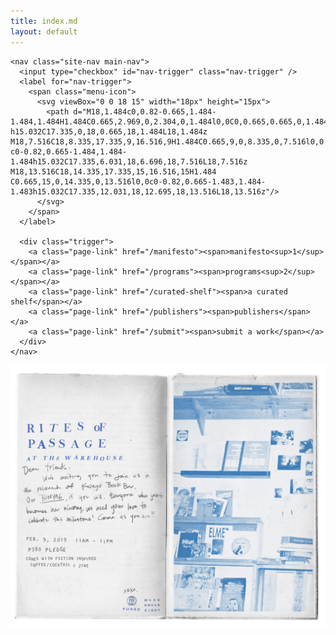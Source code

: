 ```yaml
---
title: index.md
layout: default
---
```


<div class="flex">
  <div id="nav-flex" class="flex-child">

    <nav class="site-nav main-nav">
      <input type="checkbox" id="nav-trigger" class="nav-trigger" />
      <label for="nav-trigger">
        <span class="menu-icon">
          <svg viewBox="0 0 18 15" width="18px" height="15px">
            <path d="M18,1.484c0,0.82-0.665,1.484-1.484,1.484H1.484C0.665,2.969,0,2.304,0,1.484l0,0C0,0.665,0.665,0,1.484,0 h15.032C17.335,0,18,0.665,18,1.484L18,1.484z M18,7.516C18,8.335,17.335,9,16.516,9H1.484C0.665,9,0,8.335,0,7.516l0,0 c0-0.82,0.665-1.484,1.484-1.484h15.032C17.335,6.031,18,6.696,18,7.516L18,7.516z M18,13.516C18,14.335,17.335,15,16.516,15H1.484 C0.665,15,0,14.335,0,13.516l0,0c0-0.82,0.665-1.483,1.484-1.483h15.032C17.335,12.031,18,12.695,18,13.516L18,13.516z"/>
          </svg>
        </span>
      </label>

      <div class="trigger">
        <a class="page-link" href="/manifesto"><span>manifesto<sup>1</sup></span></a>
        <a class="page-link" href="/programs"><span>programs<sup>2</sup></span></a>
        <a class="page-link" href="/curated-shelf"><span>a curated shelf</span></a>
        <a class="page-link" href="/publishers"><span>publishers</span></a>
        <a class="page-link" href="/submit"><span>submit a work</span></a>
      </div>
    </nav>
  </div>

  <div class="flex-child">
    <div class="board-section">
      <div class="bulletin-board">
        <img class="board-bg" src="assets/website-zine.jpg"/>
      </div>
    </div>
  </div>
</div>
